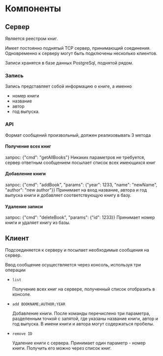 # Компоненты
## Сервер

Является реестром книг.

Имеет постоянно поднятый TCP сервер, принимающий соединения. 
Одновременно к серверу могут быть подключены несколько клиентов.

Записи хранятся в базе данных PostgreSql, поднятой рядом.

### Запись
Запись представляет собой информацию о книге, а именно 
* номер книги
* название
* автор
* год выпуска. 

### API 
Формат сообщений произвольный, должен реализовывать 3 метода
#### Получение всех книг 
запрос: {"cmd": "getAllBooks"} 
Никаких параметров не требуется, сервер ответным сообщением посылает список всех имеющихся книг
#### Добавление книги 
запрос: {"cmd": "addBook", "params": {"year": 1233, "name": "newName", "author": "new author"}}
Принимает на вход название, автора и год выпуска книги и добавляет соответствующую книгу в базу.
#### Удаление записи
запрос: {"cmd": "deleteBook", "params": {"id": 1233}}
Принимает номер книги и удаляет книгу из базы.

## Клиент
Подсоединяется к серверу и посылает необходимые сообщения на сервер.

Ввод сообщение осуществляется через консоль, используя три операции
* `list` 

    Получение всех книг на сервере, полученный список отобразить в консоле.

* `add BOOKNAME;AUTHOR;YEAR`

    Добавление книги. После команды перечислено три параметра, разделенным точкой с запятой, где указаны название книги, автор и год выпуска.
    В имени книги и автора могут содержаться пробелы.

* `remove ID`

    Удаление книги с сервера. Принимает один параметр - номер книги. Получить его можно через список книг.
